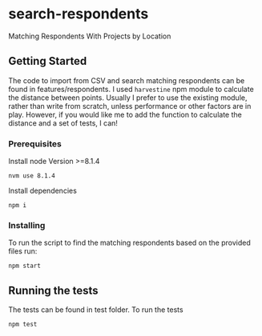 # search-respondents

Matching Respondents With Projects by Location

## Getting Started

The code to import from CSV and search matching respondents can be found in features/respondents.
I used `harvestine` npm module to calculate the distance between points. Usually I prefer to use the existing module, rather than write from scratch, unless performance or other factors are in play.
However, if you would like me to add the function to calculate the distance and a set of tests, I can!

### Prerequisites

Install node Version >=8.1.4
```
nvm use 8.1.4
```

Install dependencies
```
npm i
```

### Installing

To run the script to find the matching respondents based on the provided files run:

```
npm start
```

## Running the tests

The tests can be found in test folder. To run the tests

```
npm test
```
